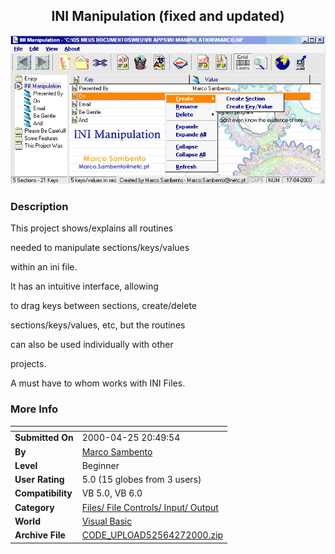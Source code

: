 ﻿<div align="center">

## INI Manipulation \(fixed and updated\)

<img src="PIC2000418957532406.gif">
</div>

### Description

This project shows/explains all routines

needed to manipulate sections/keys/values

within an ini file.

It has an intuitive interface, allowing

to drag keys between sections, create/delete

sections/keys/values, etc, but the routines

can also be used individually with other

projects.

A must have to whom works with INI Files.
 
### More Info
 


<span>             |<span>
---                |---
**Submitted On**   |2000-04-25 20:49:54
**By**             |[Marco Sambento](https://github.com/Planet-Source-Code/PSCIndex/blob/master/ByAuthor/marco-sambento.md)
**Level**          |Beginner
**User Rating**    |5.0 (15 globes from 3 users)
**Compatibility**  |VB 5\.0, VB 6\.0
**Category**       |[Files/ File Controls/ Input/ Output](https://github.com/Planet-Source-Code/PSCIndex/blob/master/ByCategory/files-file-controls-input-output__1-3.md)
**World**          |[Visual Basic](https://github.com/Planet-Source-Code/PSCIndex/blob/master/ByWorld/visual-basic.md)
**Archive File**   |[CODE\_UPLOAD52564272000\.zip](https://github.com/Planet-Source-Code/marco-sambento-ini-manipulation-fixed-and-updated__1-7367/archive/master.zip)








